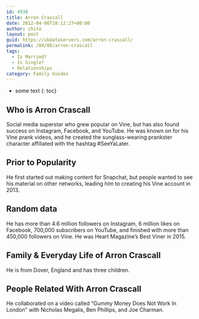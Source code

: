 ```yaml
---
id: 4930
title: Arron Crascall
date: 2012-04-06T18:12:27+00:00
author: chito
layout: post
guid: https://ukdataservers.com/arron-crascall/
permalink: /04/06/arron-crascall
tags:
  - Is Married?
  - Is Single?
  - Relationships
category: Family Guides
---
```


* some text
{: toc}
          
          
## Who is  Arron Crascall
                  
                  
                  
Social media superstar who grew popular on Vine, but has also found success on Instagram, Facebook, and YouTube. He was known on for his Vine prank videos, and he created the sunglass-wearing prankster character affiliated with the hashtag #SeeYaLater.
                  
                
                
                
## Prior to Popularity 
                  
                  
                  
He first started out making content for Snapchat, but people wanted to see his material on other networks, leading him to creating his Vine account in 2013.
                  
                
                
                
## Random data 
                  
                  
                  
He has more than 4.6 million followers on Instagram, 6 million likes on Facebook, 700,000 subscribers on YouTube, and finished with more than 450,000 followers on Vine. He was Heart Magazine&#8217;s Best Viner in 2015.
                  
                
                
                
## Family & Everyday Life of Arron Crascall
                  
                  
                  
He is from Dover, England and has three children.
                  
                
                
                
## People Related With  Arron Crascall
                  
                  
                  
He collaborated on a video called &#8220;Gummy Money Does Not Work In London&#8221; with Nicholas Megalis, Ben Phillips, and Joe Charman.
                  
                
              
            
          
          
          
    
    
  
